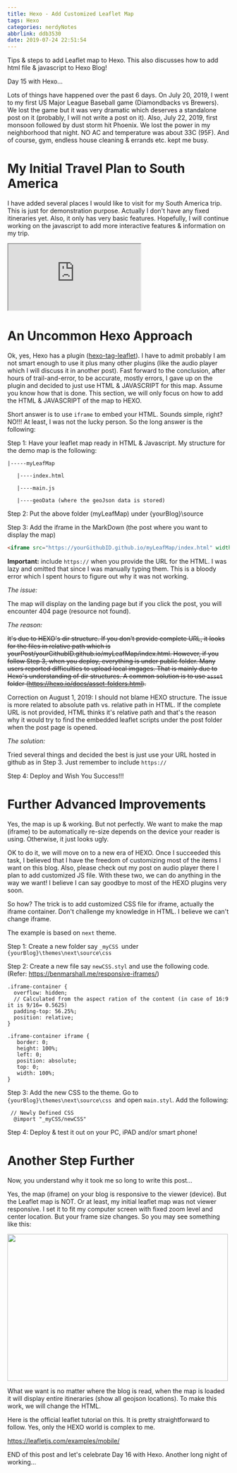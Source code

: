 ```yaml
---
title: Hexo - Add Customized Leaflet Map
tags: Hexo
categories: nerdyNotes
abbrlink: ddb3530
date: 2019-07-24 22:51:54
---
```


Tips & steps to add Leaflet map to Hexo. This also discusses how to add html file & javascript to Hexo Blog!

<!-- more -->

Day 15 with Hexo...

Lots of things have happened over the past 6 days. On July 20, 2019, I went to my first US Major League Baseball game (Diamondbacks vs Brewers). We lost the game but it was very dramatic which deserves a standalone post on it (probably, I will not write a post on it). Also, July 22, 2019, first monsoon followed by dust storm hit Phoenix. We lost the power in my neighborhood that night. NO AC and temperature was about 33C (95F).  And of course, gym, endless house cleaning & errands etc. kept me busy.



# My Initial Travel Plan to South America

I have added several places I would like to visit for my South America trip. This is just for demonstration purpose. Actually I don't have any fixed itineraries yet. Also, it only has very basic features. Hopefully, I will continue working on the javascript to add more interactive features & information on my trip.

<div class="iframe-container">
  <iframe src="https://lanVoyager.github.io/myLeafMap/index.html" allowfullscreen></iframe>
</div>

#  An Uncommon Hexo Approach

Ok, yes, Hexo has a plugin ([hexo-tag-leaflet](https://github.com/ender74/hexo-tag-leaflet)). I have to admit probably I am not smart enough to use it plus many other plugins (like the audio player which I will discuss it in another post). Fast forward to the conclusion, after hours of trail-and-error, to be accurate, mostly errors, I gave up on the plugin and decided to just use HTML & JAVASCRIPT for this map. Assume you know how that is done. This section, we will only focus on how to add the HTML & JAVASCRIPT of the map to HEXO.

Short answer is to use `iframe` to embed your HTML. Sounds simple, right? NO!!! At least, I was not the lucky person. So the long answer is the following:

Step 1: Have your leaflet map ready in HTML & Javascript. My structure for the demo map is the following:

```
|-----myLeafMap

   |----index.html

   |----main.js 

   |----geoData (where the geoJson data is stored)
```

Step 2: Put the above folder (myLeafMap) under {yourBlog}\source

Step 3: Add the iframe in the MarkDown (the post where you want to display the map)

```html
<iframe src="https://yourGithubID.github.io/myLeafMap/index.html" width="700" height="800"></iframe>
```

**Important:** include `https://` when you provide the URL for the HTML. I was lazy and omitted that since I was manually typing them. This is a bloody error which I spent hours to figure out why it was not working. 

*The issue:* 

The map will display on the landing page but if you click the post, you will encounter 404 page (resource not found).

*The reason:*

~~It's due to HEXO's dir structure. If you don't provide complete URL, it looks for the files in relative path which is  yourPost/yourGithubID.github.io/myLeafMap/index.html. However, if you follow Step 3, when you deploy, everything is under public folder. Many users reported difficulties to upload local imgages. That is mainly due to Hexo's understanding of dir structures. A common solution is to use `asset` folder (https://hexo.io/docs/asset-folders.html).~~

<span class='lanComment'>

Correction on August 1, 2019: I should not blame HEXO structure. The issue is more related to absolute path vs. relative path in HTML. If the complete URL is not provided, HTML thinks it's relative path and that's the reason why it would try to find the embedded leaflet scripts under the post folder when the post page is opened. 

</span>

*The solution:*

Tried several things and decided the best is just use your URL hosted in github as in Step 3. Just remember to include `https://`

Step 4: Deploy and Wish You Success!!!

# Further Advanced Improvements

Yes, the map is up & working. But not perfectly. We want to make the map (iframe) to be automatically re-size depends on the device your reader is using. Otherwise, it just looks ugly.

OK to do it, we will move on to a new era of HEXO. Once I succeeded this task, I believed that I have the freedom of customizing most of the items I want on this blog. Also, please check out my post on audio player there I plan to add customized JS file. With these two, we can do anything in the way we want! I believe I can say goodbye to most of the HEXO plugins very soon.

So how? The trick is to add customized CSS file for iframe, actually the iframe container. Don't challenge my knowledge in HTML. I believe we can't change iframe.

The example is based on `next` theme.

Step 1: Create a new folder say `_myCSS `under `{yourBlog}\themes\next\source\css`

Step 2: Create a new file say `newCSS.styl` and use the following code. (Refer: https://benmarshall.me/responsive-iframes/)

```stylus
.iframe-container {
  overflow: hidden;
  // Calculated from the aspect ration of the content (in case of 16:9 it is 9/16= 0.5625)
  padding-top: 56.25%;
  position: relative;
}

.iframe-container iframe {
   border: 0;
   height: 100%;
   left: 0;
   position: absolute;
   top: 0;
   width: 100%;
}

```

Step 3: Add the new CSS to the theme. Go to `{yourBlog}\themes\next\source\css `and open `main.styl`. Add the following:

```stylus
 // Newly Defined CSS
  @import "_myCSS/newCSS"
```

Step 4: Deploy & test it out on your PC, iPAD and/or smart phone!

# Another Step Further

Now, you understand why it took me so long to write this post...

Yes, the map (iframe) on your blog is responsive to the viewer (device). But the Leaflet map is NOT. Or at least, my initial leaflet map was not viewer responsive. I set it to fit my computer screen with fixed zoom level and center location. But your frame size changes. So you may see something like this:

<img src='https://www.dropbox.com/s/j0zfcirr1me8dmo/wrongMapZoom.png?raw=1'  width="500" height="333"/>

What we want is no matter where the blog is read, when the map is loaded it will display entire itineraries (show all geojson locations). To make this work, we will change the HTML.

Here is the official leaflet tutorial on this. It is pretty straightforward to follow. Yes, only the HEXO world is complex to me. 

https://leafletjs.com/examples/mobile/

END of this post and let's celebrate Day 16 with Hexo. Another long night of working...